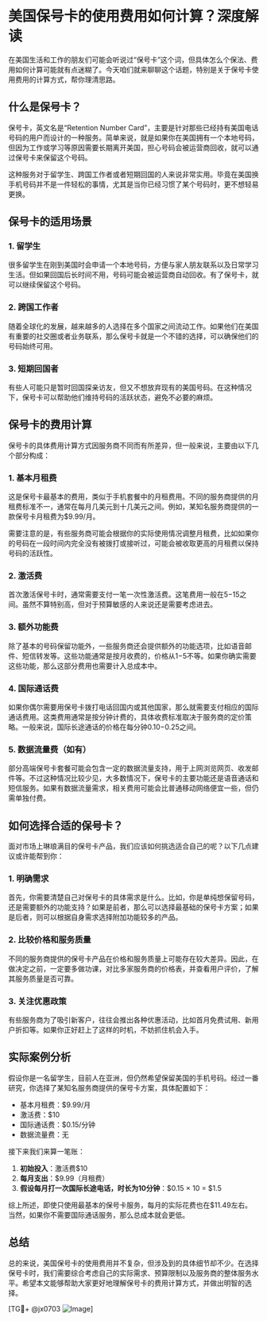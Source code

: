 # 美国保号卡的使用费用如何计算？深度解读

在美国生活和工作的朋友们可能会听说过“保号卡”这个词，但具体怎么个保法、费用如何计算可能就有点迷糊了。今天咱们就来聊聊这个话题，特别是关于保号卡使用费用的计算方式，帮你理清思路。

## 什么是保号卡？

保号卡，英文名是“Retention Number Card”，主要是针对那些已经持有美国电话号码的用户而设计的一种服务。简单来说，就是如果你在美国拥有一个本地号码，但因为工作或学习等原因需要长期离开美国，担心号码会被运营商回收，就可以通过保号卡来保留这个号码。

这种服务对于留学生、跨国工作者或者短期回国的人来说非常实用。毕竟在美国换手机号码并不是一件轻松的事情，尤其是当你已经习惯了某个号码时，更不想轻易更换。

## 保号卡的适用场景

### 1. **留学生**
很多留学生在刚到美国时会申请一个本地号码，方便与家人朋友联系以及日常学习生活。但如果回国后长时间不用，号码可能会被运营商自动回收。有了保号卡，就可以继续保留这个号码。

### 2. **跨国工作者**
随着全球化的发展，越来越多的人选择在多个国家之间流动工作。如果他们在美国有重要的社交圈或者业务联系，那么保号卡就是一个不错的选择，可以确保他们的号码始终可用。

### 3. **短期回国者**
有些人可能只是暂时回国探亲访友，但又不想放弃现有的美国号码。在这种情况下，保号卡可以帮助他们维持号码的活跃状态，避免不必要的麻烦。

## 保号卡的费用计算

保号卡的具体费用计算方式因服务商不同而有所差异，但一般来说，主要由以下几个部分构成：

### 1. **基本月租费**
这是保号卡最基本的费用，类似于手机套餐中的月租费用。不同的服务商提供的月租费标准不一，通常在每月几美元到十几美元之间。例如，某知名服务商提供的一款保号卡月租费为$9.99/月。

需要注意的是，有些服务商可能会根据你的实际使用情况调整月租费，比如如果你的号码在一段时间内完全没有被拨打或接听过，可能会被收取更高的月租费以保持号码的活跃性。

### 2. **激活费**
首次激活保号卡时，通常需要支付一笔一次性激活费。这笔费用一般在$5-$15之间。虽然不算特别高，但对于预算敏感的人来说还是需要考虑进去。

### 3. **额外功能费**
除了基本的号码保留功能外，一些服务商还会提供额外的功能选项，比如语音邮件、短信转发等。这些功能通常是按月收费的，价格从$1-$5不等。如果你确实需要这些功能，那么这部分费用也需要计入总成本中。

### 4. **国际通话费**
如果你偶尔需要用保号卡拨打电话回国内或其他国家，那么就需要支付相应的国际通话费用。这类费用通常是按分钟计费的，具体收费标准取决于服务商的定价策略。一般来说，国际长途通话的价格在每分钟$0.10-$0.25之间。

### 5. **数据流量费（如有）**
部分高端保号卡套餐可能会包含一定的数据流量支持，用于上网浏览网页、收发邮件等。不过这种情况比较少见，大多数情况下，保号卡的主要功能还是语音通话和短信服务。如果有数据流量需求，相关费用可能会比普通移动网络便宜一些，但仍需单独付费。

## 如何选择合适的保号卡？

面对市场上琳琅满目的保号卡产品，我们应该如何挑选适合自己的呢？以下几点建议或许能帮到你：

### 1. **明确需求**
首先，你需要清楚自己对保号卡的具体需求是什么。比如，你是单纯想保留号码，还是需要额外的功能支持？如果是前者，那么可以选择最基础的保号卡方案；如果是后者，则可以根据自身需求选择附加功能较多的产品。

### 2. **比较价格和服务质量**
不同的服务商提供的保号卡产品在价格和服务质量上可能存在较大差异。因此，在做决定之前，一定要多做功课，对比多家服务商的价格表，并查看用户评价，了解其服务质量是否可靠。

### 3. **关注优惠政策**
有些服务商为了吸引新客户，往往会推出各种优惠活动，比如首月免费试用、新用户折扣等。如果你正好赶上了这样的时机，不妨抓住机会入手。

## 实际案例分析

假设你是一名留学生，目前人在亚洲，但仍然希望保留美国的手机号码。经过一番研究，你选择了某知名服务商提供的保号卡方案，具体配置如下：
- 基本月租费：$9.99/月
- 激活费：$10
- 国际通话费：$0.15/分钟
- 数据流量费：无

接下来我们来算一笔账：

1. **初始投入**：激活费$10
2. **每月支出**：$9.99（月租费）
3. **假设每月打一次国际长途电话，时长为10分钟**：$0.15 × 10 = $1.5

综上所述，即使只使用最基本的保号卡服务，每月的实际花费也在$11.49左右。当然，如果你不需要国际通话服务，那么总成本就会更低。

## 总结

总的来说，美国保号卡的使用费用并不复杂，但涉及到的具体细节却不少。在选择保号卡时，我们需要综合考虑自己的实际需求、预算限制以及服务商的整体服务水平。希望本文能够帮助大家更好地理解保号卡的费用计算方式，并做出明智的选择。

[TG💪+ @jx0703 ![Image](https://github.com/user-attachments/assets/dbca1d08-cadb-493c-b0ec-ad6f7a83f270)]